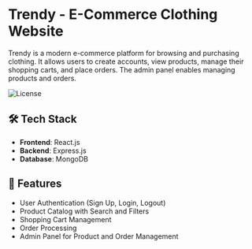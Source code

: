 # Trendy - E-Commerce Clothing Website

Trendy is a modern e-commerce platform for browsing and purchasing clothing. It allows users to create accounts, view products, manage their shopping carts, and place orders. The admin panel enables managing products and orders.

![License](https://img.shields.io/badge/License-MIT-blue.svg)

## 🛠️ Tech Stack
- **Frontend**: React.js
- **Backend**: Express.js
- **Database**: MongoDB

## 🚀 Features
- User Authentication (Sign Up, Login, Logout)
- Product Catalog with Search and Filters
- Shopping Cart Management
- Order Processing
- Admin Panel for Product and Order Management
